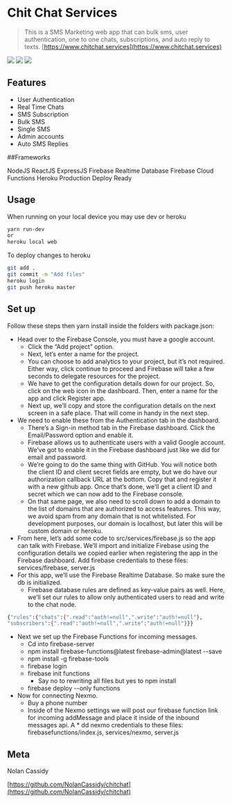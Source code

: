 # Chit Chat Services
> This is a SMS Marketing web app that can bulk sms, user authentication, one to one chats, subscriptions, and auto reply to texts.
[https://www.chitchat.services](https://www.chitchat.services)

![](chat1.png)
![](chat2.png)
![](chat3.png)

## Features

* User Authentication
* Real Time Chats
* SMS Subscription
* Bulk SMS
* Single SMS
* Admin accounts
* Auto SMS Replies

##Frameworks

NodeJS
ReactJS
ExpressJS
Firebase Realtime Database
Firebase Cloud Functions
Heroku Production Deploy Ready



## Usage

When running on your local device you may use dev or heroku  

```sh
yarn run-dev
or
heroku local web
```

To deploy changes to heroku

```sh
git add .
git commit -m "Add files"
heroku login
git push heroku master
```
## Set up

Follow these steps then yarn install inside the folders with package.json:
* Head over to the Firebase Console, you must have a google account.
	* Click the “Add project” option.
	* Next, let’s enter a name for the project.
	* You can choose to add analytics to your project, but it’s not required. Either way, click continue to proceed and Firebase will take a few seconds to delegate resources for the project.
	* We have to get the configuration details down for our project. So, click on the web icon in the dashboard. Then, enter a name for the app and click Register app.
	* Next up, we’ll copy and store the configuration details on the next screen in a safe place. That will come in handy in the next step.
* We need to enable these from the Authentication tab in the dashboard.
	* There’s a Sign-in method tab in the Firebase dashboard. Click the Email/Password option and enable it.
	* Firebase allows us to authenticate users with a valid Google account. We’ve got to enable it in the Firebase dashboard just like we did for email and password.
	* We’re going to do the same thing with GitHub. You will notice both the client ID and client secret fields are empty, but we do have our authorization callback URL at the bottom. Copy that  and register it with a new github app. Once that’s done, we’ll get a client ID and secret which we can now add to the Firebase console.
	* On that same page, we also need to scroll down to add a domain to the list of domains that are authorized to access features. This way, we avoid spam from any domain that is not whitelisted. For development purposes, our domain is localhost, but later this will be custom domain or heroku.
* From here, let’s add some code to src/services/firebase.js so the app can talk with Firebase. We’ll import and initialize Firebase using the configuration details we copied earlier when registering the app in the Firebase dashboard. Add firebase credentials to these files: services/firebase, server.js
* For this app, we’ll use the Firebase Realtime Database. So make sure the db is initialized.
	* Firebase database rules are defined as key-value pairs as well. Here, we’ll set our rules to allow only authenticated users to read and write to the chat node.
```sh
{"rules":{"chats":{".read":"auth!=null",".write":"auth!=null"},
"subscribers":{".read":"auth!=null",".write":"auth!=null"}}}
```
* Next we set up the Firebase Functions for incoming messages.
	* Cd into firebase-server
	* npm install firebase-functions@latest firebase-admin@latest --save
	* npm install -g firebase-tools
	* firebase login
	* firebase init functions
		* Say no to rewriting all files but yes to npm install
	* firebase deploy --only functions
* Now for connecting Nexmo.
	* Buy a phone number
	* Inside of the Nexmo settings we will post our firebase function link for incoming addMessage and place it inside of the inbound messages api.
A	* dd nexmo credentials to these files: firebasefunctions/index.js, services/nexmo, server.js

## Meta

Nolan Cassidy

[https://github.com/NolanCassidy/chitchat](https://github.com/NolanCassidy/chitchat)
